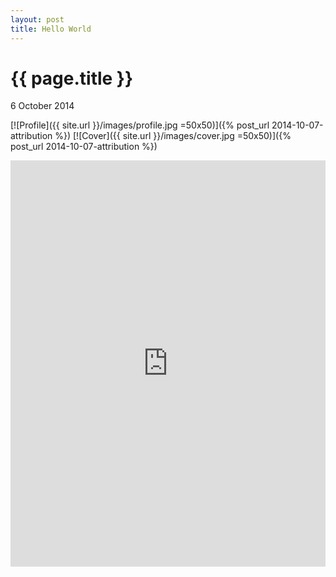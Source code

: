```yaml
---
layout: post
title: Hello World
---
```


{{ page.title }}
================

<p class="meta">6 October 2014</p>

[![Profile]({{ site.url }}/images/profile.jpg =50x50)]({% post_url 2014-10-07-attribution %})
[![Cover]({{ site.url }}/images/cover.jpg =50x50)]({% post_url 2014-10-07-attribution %})

<iframe src='http://cdn.knightlab.com/libs/timeline/latest/embed/index.html?source=0Agl_Dv6iEbDadHdKcHlHcTB5bzhvbF9iTWwyMmJHdkE&font=Bevan-PotanoSans&maptype=toner&lang=en&height=650' width='100%' height='650' frameborder='0'></iframe>
